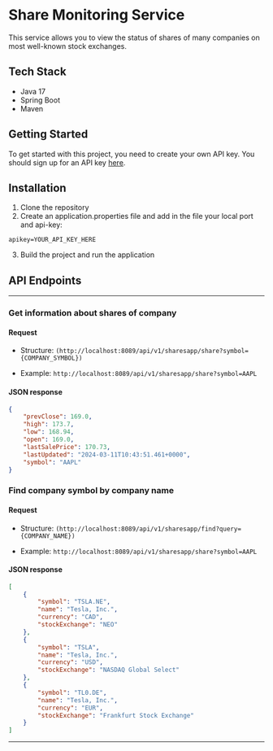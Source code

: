 # Share Monitoring Service
This service allows you to view the status of shares of many companies on most well-known stock exchanges.

## Tech Stack
- Java 17
- Spring Boot
- Maven

## Getting Started
To get started with this project, you need to create your own API key. You should sign up for an API key [here]((https://site.financialmodelingprep.com/developer/docs)).

## Installation
1. Clone the repository
2. Create an application.properties file and add in the file your local port and api-key:
```properties
apikey=YOUR_API_KEY_HERE
```
3. Build the project and run the application


## API Endpoints
---
### Get information about shares of company
#### Request
* Structure:
`(http://localhost:8089/api/v1/sharesapp/share?symbol={COMPANY_SYMBOL})`

* Example:
`http://localhost:8089/api/v1/sharesapp/share?symbol=AAPL`
#### JSON response
```JSON
{
    "prevClose": 169.0,
    "high": 173.7,
    "low": 168.94,
    "open": 169.0,
    "lastSalePrice": 170.73,
    "lastUpdated": "2024-03-11T10:43:51.461+0000",
    "symbol": "AAPL"
}
```
### Find company symbol by company name
#### Request
* Structure:
`(http://localhost:8089/api/v1/sharesapp/find?query={COMPANY_NAME})`

* Example:
`http://localhost:8089/api/v1/sharesapp/share?symbol=AAPL`
#### JSON response
```JSON
[
    {
        "symbol": "TSLA.NE",
        "name": "Tesla, Inc.",
        "currency": "CAD",
        "stockExchange": "NEO"
    },
    {
        "symbol": "TSLA",
        "name": "Tesla, Inc.",
        "currency": "USD",
        "stockExchange": "NASDAQ Global Select"
    },
    {
        "symbol": "TL0.DE",
        "name": "Tesla, Inc.",
        "currency": "EUR",
        "stockExchange": "Frankfurt Stock Exchange"
    }
]
```
---
